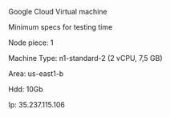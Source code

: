 Google Cloud Virtual machine


Minimum specs for testing time

Node piece: 1

Machine Type: n1-standard-2 (2 vCPU, 7,5 GB)

Area: us-east1-b

Hdd: 10Gb

Ip: 35.237.115.106

